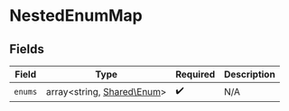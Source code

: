# NestedEnumMap


## Fields

| Field                                                     | Type                                                      | Required                                                  | Description                                               |
| --------------------------------------------------------- | --------------------------------------------------------- | --------------------------------------------------------- | --------------------------------------------------------- |
| `enums`                                                   | array<string, [Shared\Enum](../../Models/Shared/Enum.md)> | :heavy_check_mark:                                        | N/A                                                       |